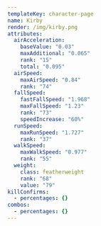 ```yaml
---
templateKey: character-page
name: Kirby
render: /img/kirby.png
attributes:
  airAcceleration:
    baseValue: "0.03"
    maxAdditional: "0.065"
    rank: "15"
    total: "0.095"
  airSpeed:
    maxAirSpeed: "0.84"
    rank: "74"
  fallSpeed:
    fastFallSpeed: "1.968"
    maxFallSpeed: "1.23"
    rank: "73"
    speedIncrease: "60%"
  runSpeed:
    maxRunSpeed: "1.727"
    rank: "37"
  walkSpeed:
    maxWalkSpeed: "0.977"
    rank: "55"
  weight:
    class: featherweight
    rank: "68"
    value: "79"
killConfirms:
  - percentages: {}
combos:
  - percentages: {}
---
```

